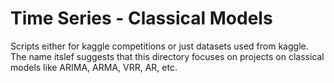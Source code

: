 # Time Series - Classical Models
Scripts either for kaggle competitions or just datasets used from kaggle.
The name itslef suggests that this directory focuses on projects on classical models like ARIMA, ARMA, VRR, AR, etc.
    